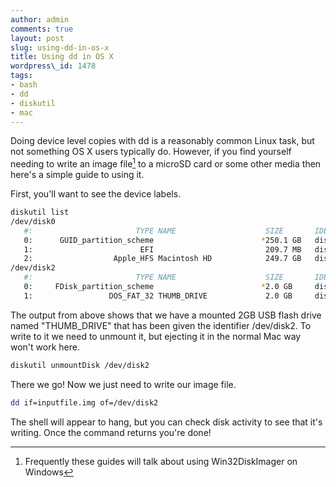 ```yaml
---
author: admin
comments: true
layout: post
slug: using-dd-in-os-x
title: Using dd in OS X
wordpress\_id: 1478
tags:
- bash
- dd
- diskutil
- mac
---
```


Doing device level copies with dd is a reasonably common Linux task, but not something OS X users typically do. However, if you find yourself needing to write an image file[^1] to a microSD card or some other media then here's a simple guide to using it.

First, you'll want to see the device labels.

```bash
diskutil list
/dev/disk0
   #:                       TYPE NAME                    SIZE       IDENTIFIER
   0:      GUID_partition_scheme                        *250.1 GB   disk0
   1:                        EFI                         209.7 MB   disk0s1
   2:                  Apple_HFS Macintosh HD            249.7 GB   disk0s2
/dev/disk2
   #:                       TYPE NAME                    SIZE       IDENTIFIER
   0:     FDisk_partition_scheme                        *2.0 GB     disk2
   1:                 DOS_FAT_32 THUMB_DRIVE             2.0 GB     disk2s1

```


The output from above shows that we have a mounted 2GB USB flash drive named "THUMB\_DRIVE" that has been given the identifier /dev/disk2. To write to it we need to unmount it, but ejecting it in the normal Mac way won't work here.


```bash
diskutil unmountDisk /dev/disk2
```


There we go! Now we just need to write our image file.


```bash
dd if=inputfile.img of=/dev/disk2
```


The shell will appear to hang, but you can check disk activity to see that it's writing. Once the command returns you're done!

[^1]: Frequently these guides will talk about using Win32DiskImager on Windows
